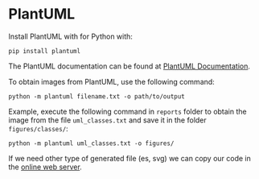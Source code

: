 # PlantUML

Install PlantUML with for Python with:

```cli
pip install plantuml
```

The PlantUML documentation can be found at [PlantUML Documentation](https://plantuml.com/).

To obtain images from PlantUML, use the following command:

```cli
python -m plantuml filename.txt -o path/to/output 
```

Example, execute the following command in `reports` folder to obtain the image from the file `uml_classes.txt` and save it in the folder `figures/classes/`:

```cli
python -m plantuml uml_classes.txt -o figures/
```

If we need other type of generated file (es, svg) we can copy our code in the [online web server](https://www.plantuml.com/plantuml/uml/SyfFKj2rKt3CoKnELR1Io4ZDoSa70000).
